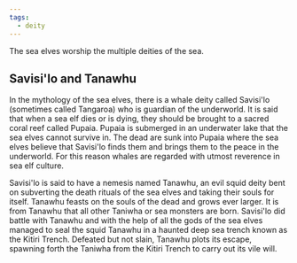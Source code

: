 ```yaml
---
tags:
  - deity
---
```


The sea elves worship the multiple deities of the sea. 

## Savisi'lo and Tanawhu
In the mythology of the sea elves, there is a whale deity called Savisi'lo (sometimes called Tangaroa) who is guardian of the underworld. It is said that when a sea elf dies or is dying, they should be brought to a sacred coral reef called Pupaia. Pupaia is submerged in an underwater lake that the sea elves cannot survive in. The dead are sunk into Pupaia where the sea elves believe that Savisi'lo finds them and brings them to the peace in the underworld. For this reason whales are regarded with utmost reverence in sea elf culture.

Savisi'lo is said to have a nemesis named Tanawhu, an evil squid deity bent on subverting the death rituals of the sea elves and taking their souls for itself. Tanawhu feasts on the souls of the dead and grows ever larger. It is from Tanawhu that all other Taniwha or sea monsters are born. Savisi'lo did battle with Tanawhu and with the help of all the gods of the sea elves managed to seal the squid Tanawhu in a haunted deep sea trench known as the Kitiri Trench. Defeated but not slain, Tanawhu plots its escape, spawning forth the Taniwha from the Kitiri Trench to carry out its vile will.

